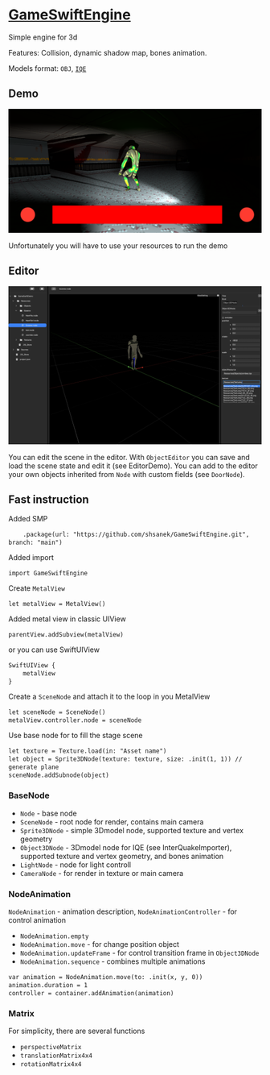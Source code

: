 # [GameSwiftEngine](https://github.com/shsanek/GameSwiftEngine)

Simple engine for 3d

Features: Collision, dynamic shadow map, bones animation.

Models format:  `OBJ`, [`IQE`](http://sauerbraten.org/iqm/iqe.txt)

## Demo

![image](/Screen/1.png)

Unfortunately you will have to use your resources to run the demo

## Editor

![image](/Screen/2.jpg)

You can edit the scene in the editor. With `ObjectEditor` you can save and load the scene state and edit it (see EditorDemo). You can add to the editor your own objects inherited from `Node` with custom fields (see `DoorNode`).
[](end_description)

## Fast instruction

Added SMP

```
    .package(url: "https://github.com/shsanek/GameSwiftEngine.git", branch: "main")
```

Added import

```
import GameSwiftEngine
```

Create `MetalView`

```
let metalView = MetalView()
```

Added metal view in classic UIView

```
parentView.addSubview(metalView)
```

or you can use SwiftUIView

```
SwiftUIView {
    metalView
}
```

Сreate a `SceneNode` and attach it to the loop in you MetalView

```
let sceneNode = SceneNode()
metalView.controller.node = sceneNode
```

Use base node for to fill the stage scene

```
let texture = Texture.load(in: "Asset name")
let object = Sprite3DNode(texture: texture, size: .init(1, 1)) // generate plane
sceneNode.addSubnode(object)
```

### BaseNode

- `Node` - base node
- `SceneNode` - root node for render, contains main camera
- `Sprite3DNode` - simple 3Dmodel node, supported texture and vertex geometry
- `Object3DNode` - 3Dmodel node for IQE (see InterQuakeImporter), supported texture and vertex geometry, and bones animation
- `LightNode` - node for light controll
- `CameraNode` - for render in texture or main camera


### NodeAnimation

`NodeAnimation` - animation description, `NodeAnimationController` - for control animation

- `NodeAnimation.empty`
- `NodeAnimation.move` - for change position object
- `NodeAnimation.updateFrame` - for control transition frame in `Object3DNode`
- `NodeAnimation.sequence` - combines multiple animations

```
var animation = NodeAnimation.move(to: .init(x, y, 0))
animation.duration = 1
controller = container.addAnimation(animation)
```

### Matrix

For simplicity, there are several functions

- `perspectiveMatrix`
- `translationMatrix4x4`
- `rotationMatrix4x4`


